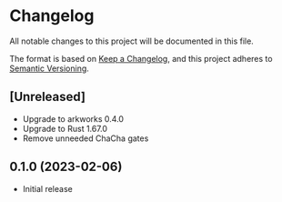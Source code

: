 # Changelog

All notable changes to this project will be documented in this file.

The format is based on [Keep a Changelog](https://keepachangelog.com/en/1.0.0/),
and this project adheres to [Semantic Versioning](https://semver.org/spec/v2.0.0.html).

## [Unreleased]

- Upgrade to arkworks 0.4.0
- Upgrade to Rust 1.67.0
- Remove unneeded ChaCha gates

## 0.1.0 (2023-02-06)

- Initial release

